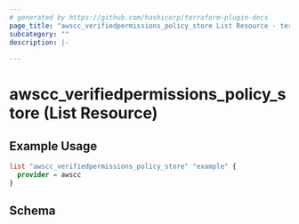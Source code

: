 ```yaml
---
# generated by https://github.com/hashicorp/terraform-plugin-docs
page_title: "awscc_verifiedpermissions_policy_store List Resource - terraform-provider-awscc"
subcategory: ""
description: |-
  
---
```


# awscc_verifiedpermissions_policy_store (List Resource)



## Example Usage

```terraform
list "awscc_verifiedpermissions_policy_store" "example" {
  provider = awscc
}
```

<!-- schema generated by tfplugindocs -->
## Schema
